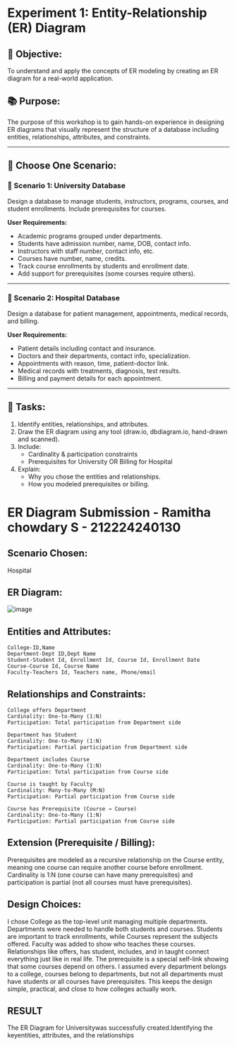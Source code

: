 # Experiment 1: Entity-Relationship (ER) Diagram

## 🎯 Objective:
To understand and apply the concepts of ER modeling by creating an ER diagram for a real-world application.

## 📚 Purpose:
The purpose of this workshop is to gain hands-on experience in designing ER diagrams that visually represent the structure of a database including entities, relationships, attributes, and constraints.

---

## 🧪 Choose One Scenario:

### 🔹 Scenario 1: University Database
Design a database to manage students, instructors, programs, courses, and student enrollments. Include prerequisites for courses.

**User Requirements:**
- Academic programs grouped under departments.
- Students have admission number, name, DOB, contact info.
- Instructors with staff number, contact info, etc.
- Courses have number, name, credits.
- Track course enrollments by students and enrollment date.
- Add support for prerequisites (some courses require others).

---

### 🔹 Scenario 2: Hospital Database
Design a database for patient management, appointments, medical records, and billing.

**User Requirements:**
- Patient details including contact and insurance.
- Doctors and their departments, contact info, specialization.
- Appointments with reason, time, patient-doctor link.
- Medical records with treatments, diagnosis, test results.
- Billing and payment details for each appointment.

---

## 📝 Tasks:
1. Identify entities, relationships, and attributes.
2. Draw the ER diagram using any tool (draw.io, dbdiagram.io, hand-drawn and scanned).
3. Include:
   - Cardinality & participation constraints
   - Prerequisites for University OR Billing for Hospital
4. Explain:
   - Why you chose the entities and relationships.
   - How you modeled prerequisites or billing.

# ER Diagram Submission - Ramitha chowdary S - 212224240130

## Scenario Chosen:
Hospital 

## ER Diagram:
![image](https://github.com/user-attachments/assets/321daa76-335d-407a-826b-15493c10b918)


## Entities and Attributes:
```
College-ID,Name
Department-Dept ID,Dept Name
Student-Student Id, Enrollment Id, Course Id, Enrollment Date
Course-Course Id, Course Name
Faculty-Teachers Id, Teachers name, Phone/email
```

## Relationships and Constraints:
```
College offers Department
Cardinality: One-to-Many (1:N)
Participation: Total participation from Department side

Department has Student
Cardinality: One-to-Many (1:N)
Participation: Partial participation from Department side

Department includes Course
Cardinality: One-to-Many (1:N)
Participation: Total participation from Course side

Course is taught by Faculty
Cardinality: Many-to-Many (M:N)
Participation: Partial participation from Course side

Course has Prerequisite (Course → Course)
Cardinality: One-to-Many (1:N)
Participation: Partial participation from Course side
```

## Extension (Prerequisite / Billing):
Prerequisites are modeled as a recursive relationship on the Course entity, meaning one course can require another course before enrollment. Cardinality is 1:N (one course can have many prerequisites) and participation is partial (not all courses must have prerequisites).

## Design Choices:
I chose College as the top-level unit managing multiple departments. Departments were needed to handle both students and courses. Students are important to track enrollments, while Courses represent the subjects offered. Faculty was added to show who teaches these courses. Relationships like offers, has student, includes, and in taught connect everything just like in real life. The prerequisite is a special self-link showing that some courses depend on others. I assumed every department belongs to a college, courses belong to departments, but not all departments must have students or all courses have prerequisites. This keeps the design simple, practical, and close to how colleges actually work.
## RESULT
The ER Diagram for Universitywas successfully created.Identifying the keyentities, attributes, and the relationships
